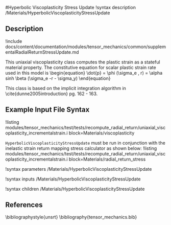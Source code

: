 #Hyperbolic Viscoplasticity Stress Update
!syntax description /Materials/HyperbolicViscoplasticityStressUpdate


## Description
!include docs/content/documentation/modules/tensor_mechanics/common/supplementalRadialReturnStressUpdate.md

This uniaxial viscoplasticity class computes the plastic strain as a stateful material property.  The constitutive equation for scalar plastic strain rate used in this model is
\begin{equation}
\dot{p} = \phi (\sigma_e , r) = \alpha sinh \beta (\sigma_e -r - \sigma_y)
\end{equation}

This class is based on the implicit integration algorithm in \cite{dunne2005introduction} pg. 162 - 163.

## Example Input File Syntax
!listing modules/tensor_mechanics/test/tests/recompute_radial_return/uniaxial_viscoplasticity_incrementalstrain.i block=Materials/viscoplasticity

`HyperbolicViscoplasticityStressUpdate` must be run in conjunction with the inelastic strain return mapping stress calculator as shown below:
!listing modules/tensor_mechanics/test/tests/recompute_radial_return/uniaxial_viscoplasticity_incrementalstrain.i block=Materials/radial_return_stress

!syntax parameters /Materials/HyperbolicViscoplasticityStressUpdate

!syntax inputs /Materials/HyperbolicViscoplasticityStressUpdate

!syntax children /Materials/HyperbolicViscoplasticityStressUpdate

## References
\bibliographystyle{unsrt}
\bibliography{tensor_mechanics.bib}
